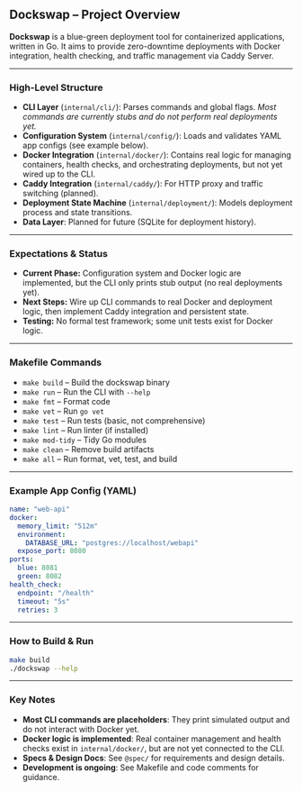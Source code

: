 ## Dockswap – Project Overview

**Dockswap** is a blue-green deployment tool for containerized applications, written in Go. It aims to provide zero-downtime deployments with Docker integration, health checking, and traffic management via Caddy Server.

---

### High-Level Structure

- **CLI Layer** (`internal/cli/`): Parses commands and global flags. *Most commands are currently stubs and do not perform real deployments yet.*
- **Configuration System** (`internal/config/`): Loads and validates YAML app configs (see example below).
- **Docker Integration** (`internal/docker/`): Contains real logic for managing containers, health checks, and orchestrating deployments, but not yet wired up to the CLI.
- **Caddy Integration** (`internal/caddy/`): For HTTP proxy and traffic switching (planned).
- **Deployment State Machine** (`internal/deployment/`): Models deployment process and state transitions.
- **Data Layer**: Planned for future (SQLite for deployment history).

---

### Expectations & Status

- **Current Phase:** Configuration system and Docker logic are implemented, but the CLI only prints stub output (no real deployments yet).
- **Next Steps:** Wire up CLI commands to real Docker and deployment logic, then implement Caddy integration and persistent state.
- **Testing:** No formal test framework; some unit tests exist for Docker logic.

---

### Makefile Commands

- `make build` – Build the dockswap binary
- `make run` – Run the CLI with `--help`
- `make fmt` – Format code
- `make vet` – Run `go vet`
- `make test` – Run tests (basic, not comprehensive)
- `make lint` – Run linter (if installed)
- `make mod-tidy` – Tidy Go modules
- `make clean` – Remove build artifacts
- `make all` – Run format, vet, test, and build

---

### Example App Config (YAML)

```yaml
name: "web-api"
docker:
  memory_limit: "512m"
  environment:
    DATABASE_URL: "postgres://localhost/webapi"
  expose_port: 8080
ports:
  blue: 8081
  green: 8082
health_check:
  endpoint: "/health"
  timeout: "5s"
  retries: 3
```

---

### How to Build & Run

```bash
make build
./dockswap --help
```

---

### Key Notes

- **Most CLI commands are placeholders**: They print simulated output and do not interact with Docker yet.
- **Docker logic is implemented**: Real container management and health checks exist in `internal/docker/`, but are not yet connected to the CLI.
- **Specs & Design Docs**: See `@spec/` for requirements and design details.
- **Development is ongoing**: See Makefile and code comments for guidance.
